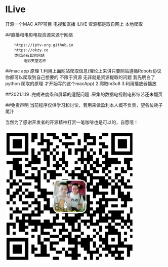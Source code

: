 # ILive
开源一个MAC APP项目 电视和直播 ILIVE 资源都是取自网上 本地爬取

##直播和电影电视资源来源于网络
        
        https://iptv-org.github.io
        https://okzy.co
        类似还有其他网站
            电影天堂这种


##mac app 原理
        1.利用上面网站爬取信息(理论上来讲只要网站遵循Robots协议 你都可以爬取到自己想要的 不限于资源 无非就是资源提取的问题 我先明白了python 爬取的原理 才开始写的这个macApp)
        2.爬取m3u8
        3.利用播放器播放


##2021.1.19
    .完成进度条和屏幕的适配问题
    .采集的数据电视剧电影综艺还未翻页



##免责声明
当前程序仅供学习和讨论，若用来做盈利本人概不负责，望各位耗子尾汁


当然为了感谢开发者的开源精神打赏一笔咖啡也是可以的，自愿哦！

![](1.jpg)
